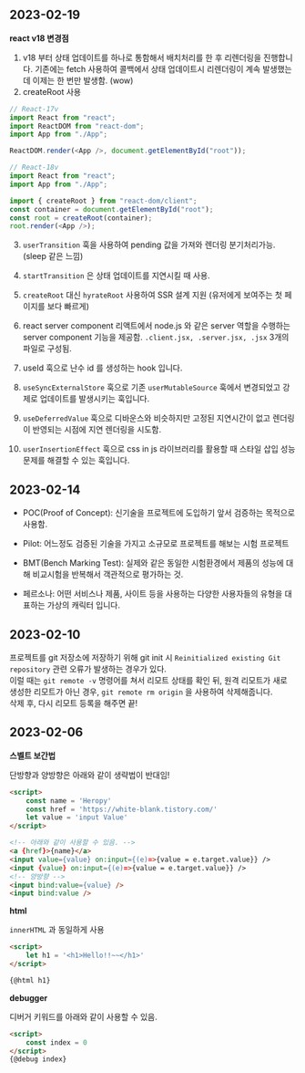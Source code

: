 ## 2023-02-19

**react v18 변경점**

1. v18 부터 상태 업데이트를 하나로 통함해서 배치처리를 한 후 리렌더링을 진행합니다.
기존에는 fetch 사용하여 콜백에서 상태 업데이트시 리렌더링이 계속 발생했는데 이제는 한 번만 발생함. (wow)
2. createRoot 사용 

```js
// React-17v
import React from "react";
import ReactDOM from "react-dom";
import App from "./App";

ReactDOM.render(<App />, document.getElementById("root"));

// React-18v
import React from "react";
import App from "./App";

import { createRoot } from "react-dom/client";
const container = document.getElementById("root");
const root = createRoot(container);
root.render(<App />);
```
3. `userTransition` 훅을 사용하여 pending 값을 가져와 렌더링 분기처리가능. (sleep 같은 느낌)

4. `startTransition` 은 상태 업데이트를 지연시킬 때 사용.

5. `createRoot` 대신 `hyrateRoot` 사용하여 SSR 설계 지원 (유저에게 보여주는 첫 페이지를 보다 빠르게)

6. react server component
리액트에서 node.js 와 같은 server 역할을 수행하는 server component 기능을 제공함.
`.client.jsx, .server.jsx, .jsx` 3개의 파일로 구성됨.

7. useId 훅으로 난수 id 를 생성하는 hook 입니다.

8. `useSyncExternalStore` 훅으로 기존 `userMutableSource` 훅에서 변경되었고 강제로 업데이트를 발생시키는 훅입니다.

9. `useDeferredValue` 훅으로 디바운스와 비슷하지만 고정된 지연시간이 없고 렌더링이 반영되는 시점에 지연 렌더링을 시도함.

10. `userInsertionEffect` 훅으로 css in js 라이브러리를 활용할 때 스타일 삽입 성능문제를 해결할 수 있는 훅입니다.


## 2023-02-14

- POC(Proof of Concept): 신기술을 프로젝트에 도입하기 앞서 검증하는 목적으로 사용함.
- Pilot: 어느정도 검증된 기술을 가지고 소규모로 프로젝트를 해보는 시험 프로젝트
- BMT(Bench Marking Test): 실제와 같은 동일한 시험환경에서 제품의 성능에 대해 비교시험을 반복해서 객관적으로 평가하는 것.

- 페르소나: 어떤 서비스나 제품, 사이트 등을 사용하는 다양한 사용자들의 유형을 대표하는 가상의 캐릭터 입니다.

## 2023-02-10

프로젝트를 git 저장소에 저장하기 위해 git init 시 `Reinitialized existing Git repository` 관련 오류가 발생하는 경우가 있다. <br/>
이럴 때는 `git remote -v` 명령어를 쳐서 리모트 상태를 확인 뒤, 원격 리모트가 새로 생성한 리모트가 아닌 경우, `git remote rm origin` 을 사용하여 삭제해줍니다. <br/>
삭제 후, 다시 리모트 등록을 해주면 끝!

## 2023-02-06

**스벨트 보간법**

단방향과 양방향은 아래와 같이 생략법이 반대임!
```html
<script>
    const name = 'Heropy'
    const href = 'https://white-blank.tistory.com/'
    let value = 'input Value'
</script>

<!-- 아래와 같이 사용할 수 있음. -->
<a {href}>{name}</a>
<input value={value} on:input={(e)=>{value = e.target.value}} />
<input {value} on:input={(e)=>{value = e.target.value}} />
<!-- 양방향 --> 
<input bind:value={value} />
<input bind:value />
```

**html**

`innerHTML` 과 동일하게 사용

```html
<script>
    let h1 = '<h1>Hello!!~~</h1>'
</script>

{@html h1}
```

**debugger**

디버거 키워드를 아래와 같이 사용할 수 있음.

```html
<script>
    const index = 0
</script>
{@debug index}
```